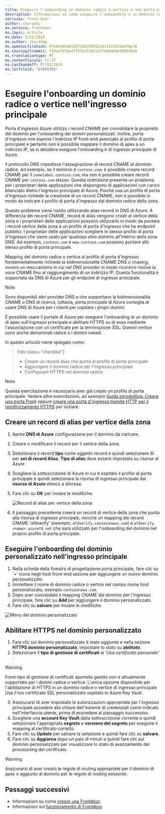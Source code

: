 ```yaml
---
title: Eseguire l'onboarding un dominio radice o vertice a una porta principale esistente usando il portale di Azure
description: Informazioni su come eseguire l'onboarding a un dominio radice o vertice a una porta principale esistente usando il portale di Azure.
services: front-door
author: sharad4u
ms.service: frontdoor
ms.topic: article
ms.date: 5/21/2019
ms.author: sharadag
ms.openlocfilehash: 8fe8da95a61d2f2bb35095236131670cb6ef0e70
ms.sourcegitcommit: f10ae7078e477531af5b61a7fe64ab0e389830e8
ms.translationtype: MT
ms.contentlocale: it-IT
ms.lasthandoff: 07/05/2019
ms.locfileid: "67605785"
---
```

# <a name="onboard-a-root-or-apex-domain-on-your-front-door"></a>Eseguire l'onboarding un dominio radice o vertice nell'ingresso principale
Porta d'ingresso Azure utilizza i record CNAME per convalidare la proprietà del dominio per l'onboarding dei domini personalizzati. Inoltre, porta d'ingresso non espone l'indirizzo IP front-end associato al profilo di porta principale e pertanto non è possibile mappare il dominio di apex a un indirizzo IP, se si desidera eseguire l'onboarding è di ingresso principale di Azure.

Il protocollo DNS impedisce l'assegnazione di record CNAME al dominio radice. Ad esempio, se il dominio è `contoso.com`; è possibile creare record CNAME per il `somelabel.contoso.com`; ma non è possibile creare record CNAME per `contoso.com` stesso. Questa restrizione presenta un problema per i proprietari delle applicazioni che dispongono di applicazioni con carico bilanciato dietro l'ingresso principale di Azure. Poiché usa un profilo di porta d'ingresso richiede la creazione di un record CNAME, non è possibile in modo da indicare il profilo di porta d'ingresso dal dominio radice della zona.

Questo problema viene risolto utilizzando alias record in DNS di Azure. A differenza dei record CNAME, record di alias vengono creati al vertice della zona e i proprietari delle applicazioni possono utilizzarlo in modo da puntare i record vertice della zona a un profilo di porta d'ingresso che ha endpoint pubblici. I proprietari delle applicazioni scegliere lo stesso profilo di porta d'ingresso che viene usato per qualsiasi altro dominio all'interno della zona DNS. Ad esempio, `contoso.com` e `www.contoso.com` possono puntare allo stesso profilo di porta principale. 

Mapping del dominio radice o vertice al profilo di porta d'ingresso fondamentalmente richiede la bidimensionalità CNAME DNS o chasing, ovvero un meccanismo in cui nel DNS provider in modo ricorsivo risolve la voce CNAME fino al raggiungimento di un indirizzo IP. Questa funzionalità è supportata da DNS di Azure per gli endpoint di ingresso principale. 

> [!NOTE]
> Sono disponibili altri provider DNS e che supportano la bidimensionalità CNAME o DNS di ricerca, tuttavia, porta principale di Azure consiglia di usare DNS di Azure per i clienti per ospitare i propri domini.

È possibile usare il portale di Azure per eseguire l'onboarding di un dominio di apex sull'ingresso principale e abilitare HTTPS su di essa mediante l'associazione con un certificato per la terminazione SSL. Domini vertice sono anche denominati radice o i domini naked.

In questo articolo viene spiegato come:

> [!div class="checklist"]
> * Creare un record alias che punta al profilo di porta principale
> * Aggiungere il dominio radice per l'ingresso principale
> * Configurare HTTPS nel dominio radice

> [!NOTE]
> Questa esercitazione è necessario aver già creato un profilo di porta principale. Vedere altre esercitazioni, ad esempio [Guida introduttiva: Creare una porta Front](./quickstart-create-front-door.md) oppure [creare una porta d'ingresso tramite HTTP per il reindirizzamento HTTPS](./front-door-how-to-redirect-https.md) per iniziare.

## <a name="create-an-alias-record-for-zone-apex"></a>Creare un record di alias per vertice della zona

1. Aprire **DNS di Azure** configurazione per il dominio da caricare.
2. Creare o modificare il record per il vertice della zona.
3. Selezionare il record **tipo** come _oggetto_ record e quindi selezionare _Sì_ per **set di record Alias**. **Tipo di alias** deve essere impostata su _risorse di Azure_.
4. Scegliere la sottoscrizione di Azure in cui è ospitato il profilo di porta principale e quindi selezionare la risorsa di ingresso principale dal **risorse di Azure** elenco a discesa.
5. Fare clic su **OK** per inviare le modifiche.

    ![Record di alias per vertice della zona](./media/front-door-apex-domain/front-door-apex-alias-record.png)

6. Il passaggio precedente creerà un record di vertice della zona che punta alla risorsa di ingresso principale, nonché un mapping dei record CNAME 'afdverify' (esempio: `afdverify.contosonews.com`) a `afdverify.<name>.azurefd.net` che sarà utilizzato per l'onboarding del dominio nel proprio profilo di porta principale.

## <a name="onboard-the-custom-domain-on-your-front-door"></a>Eseguire l'onboarding del dominio personalizzato nell'ingresso principale

1. Nella scheda della finestra di progettazione porta principale, fare clic su '+' icona negli host front-end sezione per aggiungere un nuovo dominio personalizzato.
2. Immettere il nome di dominio radice o vertice nel campo nome host personalizzato, esempio `contosonews.com`.
3. Dopo aver convalidato il mapping CNAME dal dominio per l'ingresso principale, fare clic su **Add** per aggiungere il dominio personalizzato.
4. Fare clic su **salvare** per inviare le modifiche.

![Menu del dominio personalizzato](./media/front-door-apex-domain/front-door-onboard-apex-domain.png)

## <a name="enable-https-on-your-custom-domain"></a>Abilitare HTTPS nel dominio personalizzato

1. Fare clic sul dominio personalizzato è stato aggiunto e nella sezione **HTTPS dominio personalizzato**, impostare lo stato su **abilitato**.
2. Selezionare il **tipo di gestione di certificati** al _'Usa certificato personale'_ .

> [!WARNING]
> Front-tipo di gestione di certificati sportello gestito non è attualmente supportato per i domini radice o vertice. L'unica opzione disponibile per l'abilitazione di HTTPS in un dominio radice o vertice di ingresso principale Usa il tuo certificato SSL personalizzato ospitato in Azure Key Vault.

3. Assicurarsi di aver impostato le autorizzazioni appropriate per l'ingresso principale accedere alla chiave dell'insieme di credenziali come indicato nell'interfaccia utente, prima di procedere al passaggio successivo.
4. Scegliere una **account Key Vault** dalla sottoscrizione corrente e quindi selezionare l'appropriata **segreto** e **versione del segreto** per eseguire il mapping al certificato corretto.
5. Fare clic su **Update** per salvare la selezione e quindi fare clic su **salvare**.
6. Fare clic su **Aggiorna** dopo un paio di minuti e quindi fare clic sul dominio personalizzato per visualizzare lo stato di avanzamento del provisioning del certificato. 

> [!WARNING]
> Assicurarsi di aver creato le regole di routing appropriate per il dominio di apex o aggiunto al dominio per le regole di routing esistente.

## <a name="next-steps"></a>Passaggi successivi

- Informazioni su come [creare una Frontdoor](quickstart-create-front-door.md).
- Informazioni sul [funzionamento di Frontdoor](front-door-routing-architecture.md).